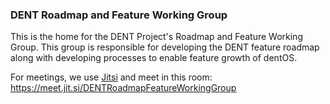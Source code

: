 ### DENT Roadmap and Feature Working Group

This is the home for the DENT Project's Roadmap and Feature Working Group. This
group is responsible for developing the DENT feature roadmap along with
developing processes to enable feature growth of dentOS.

For meetings, we use [Jitsi](https://meet.jit.si/) and meet in this room:
https://meet.jit.si/DENTRoadmapFeatureWorkingGroup
